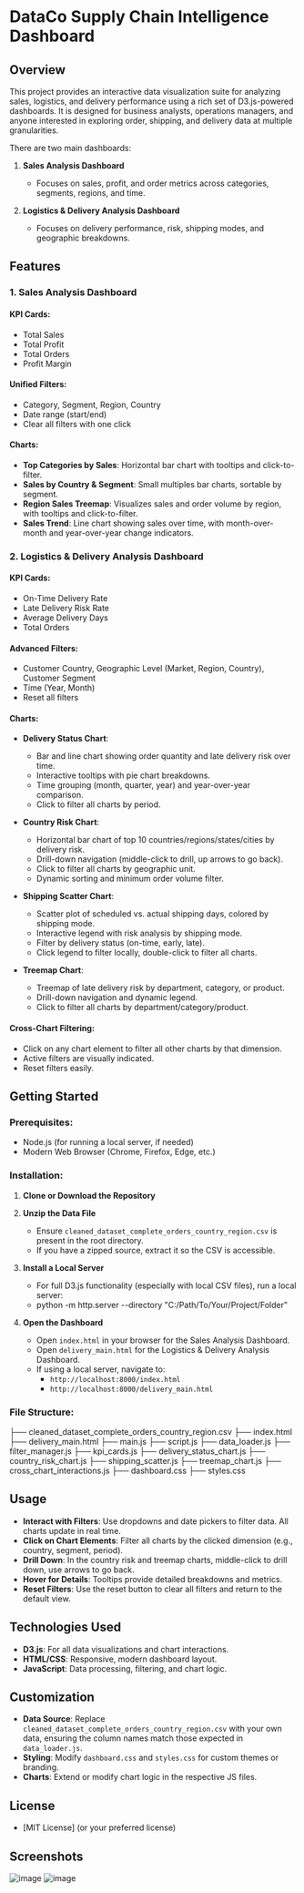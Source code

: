 # DataCo Supply Chain Intelligence Dashboard

## Overview
This project provides an interactive data visualization suite for analyzing sales, logistics, and delivery performance using a rich set of D3.js-powered dashboards. It is designed for business analysts, operations managers, and anyone interested in exploring order, shipping, and delivery data at multiple granularities.

There are two main dashboards:

1. **Sales Analysis Dashboard**
   - Focuses on sales, profit, and order metrics across categories, segments, regions, and time.

2. **Logistics & Delivery Analysis Dashboard**
   - Focuses on delivery performance, risk, shipping modes, and geographic breakdowns.

## Features

### 1. Sales Analysis Dashboard

#### KPI Cards:
- Total Sales
- Total Profit
- Total Orders
- Profit Margin

#### Unified Filters:
- Category, Segment, Region, Country
- Date range (start/end)
- Clear all filters with one click

#### Charts:
- **Top Categories by Sales**: Horizontal bar chart with tooltips and click-to-filter.
- **Sales by Country & Segment**: Small multiples bar charts, sortable by segment.
- **Region Sales Treemap**: Visualizes sales and order volume by region, with tooltips and click-to-filter.
- **Sales Trend**: Line chart showing sales over time, with month-over-month and year-over-year change indicators.

### 2. Logistics & Delivery Analysis Dashboard

#### KPI Cards:
- On-Time Delivery Rate
- Late Delivery Risk Rate
- Average Delivery Days
- Total Orders

#### Advanced Filters:
- Customer Country, Geographic Level (Market, Region, Country), Customer Segment
- Time (Year, Month)
- Reset all filters

#### Charts:
- **Delivery Status Chart**:  
   - Bar and line chart showing order quantity and late delivery risk over time.
   - Interactive tooltips with pie chart breakdowns.
   - Time grouping (month, quarter, year) and year-over-year comparison.
   - Click to filter all charts by period.

- **Country Risk Chart**:  
   - Horizontal bar chart of top 10 countries/regions/states/cities by delivery risk.
   - Drill-down navigation (middle-click to drill, up arrows to go back).
   - Click to filter all charts by geographic unit.
   - Dynamic sorting and minimum order volume filter.

- **Shipping Scatter Chart**:  
   - Scatter plot of scheduled vs. actual shipping days, colored by shipping mode.
   - Interactive legend with risk analysis by shipping mode.
   - Filter by delivery status (on-time, early, late).
   - Click legend to filter locally, double-click to filter all charts.

- **Treemap Chart**:  
   - Treemap of late delivery risk by department, category, or product.
   - Drill-down navigation and dynamic legend.
   - Click to filter all charts by department/category/product.

#### Cross-Chart Filtering:
- Click on any chart element to filter all other charts by that dimension.
- Active filters are visually indicated.
- Reset filters easily.

## Getting Started

### Prerequisites:
- Node.js (for running a local server, if needed)
- Modern Web Browser (Chrome, Firefox, Edge, etc.)

### Installation:

1. **Clone or Download the Repository**
   
2. **Unzip the Data File**
   - Ensure `cleaned_dataset_complete_orders_country_region.csv` is present in the root directory.
   - If you have a zipped source, extract it so the CSV is accessible.
   
3. **Install a Local Server**
   - For full D3.js functionality (especially with local CSV files), run a local server:
   - python -m http.server --directory "C:/Path/To/Your/Project/Folder"
   
4. **Open the Dashboard**
   - Open `index.html` in your browser for the Sales Analysis Dashboard.
   - Open `delivery_main.html` for the Logistics & Delivery Analysis Dashboard.
   - If using a local server, navigate to:
     - `http://localhost:8000/index.html`
     - `http://localhost:8000/delivery_main.html`

### File Structure:
  ├── cleaned_dataset_complete_orders_country_region.csv
  ├── index.html
  ├── delivery_main.html
  ├── main.js
  ├── script.js
  ├── data_loader.js
  ├── filter_manager.js
  ├── kpi_cards.js
  ├── delivery_status_chart.js
  ├── country_risk_chart.js
  ├── shipping_scatter.js
  ├── treemap_chart.js
  ├── cross_chart_interactions.js
  ├── dashboard.css
  ├── styles.css


## Usage
- **Interact with Filters**: Use dropdowns and date pickers to filter data. All charts update in real time.
- **Click on Chart Elements**: Filter all charts by the clicked dimension (e.g., country, segment, period).
- **Drill Down**: In the country risk and treemap charts, middle-click to drill down, use arrows to go back.
- **Hover for Details**: Tooltips provide detailed breakdowns and metrics.
- **Reset Filters**: Use the reset button to clear all filters and return to the default view.

## Technologies Used
- **D3.js**: For all data visualizations and chart interactions.
- **HTML/CSS**: Responsive, modern dashboard layout.
- **JavaScript**: Data processing, filtering, and chart logic.

## Customization
- **Data Source**: Replace `cleaned_dataset_complete_orders_country_region.csv` with your own data, ensuring the column names match those expected in `data_loader.js`.
- **Styling**: Modify `dashboard.css` and `styles.css` for custom themes or branding.
- **Charts**: Extend or modify chart logic in the respective JS files.

## License
- [MIT License] (or your preferred license)

## Screenshots
![image](https://github.com/user-attachments/assets/51662288-44ad-4361-817c-dc454988854e)
![image](https://github.com/user-attachments/assets/0bb73289-9ea0-4824-9d19-b7b5728c66e8)



